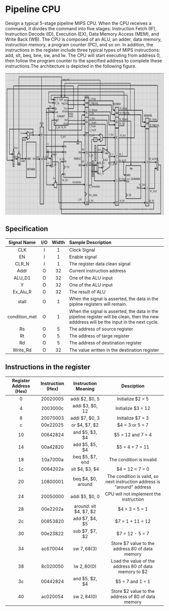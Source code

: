 # Pipeline CPU
Design a typical 5-stage pipeline MIPS CPU. When the CPU receives a command, it divides the command into five stages: Instruction Fetch (IF), Instruction Decode (ID), Execution (EX), Data Memory Access (MEM), and Write Back (WB). The CPU is composed of an ALU, an adder, data memory, instruction memory, a program counter (PC), and so on. In addition, the instructions in the register include three typical types of MIPS instructions: add, slt, beq, bne, sw, and lw. The CPU will start executing from address 0, then follow the program counter to the specified address to complete these instructions.The architecture is depicted in the following figure.
<p align="center">
  <img src="https://github.com/RexJian/PipelineCPU/blob/main/Image/Architecture.jpg" width="800" height="450" alt="Architecture">
</p> 

## Specification

| Signal Name | I/O | Width | Sample Description |
| :----: | :----: | :----: | :----|
| CLK | I | 1 | Clock Signal |
| EN | I | 1 | Enable signal |
| CLR_N | I | 1 | The register data clean signal|
| Addr | O | 32 | Current instruction address|
| ALU_D1 | O | 32 | One of the ALU input|
| Y | O | 32 | One of the ALU input |
| Ex_Alu_R | O | 32 | The result of ALU|
| stall | O | 1 | When the signal is asserted, the data in the pipline registers will remain.|
| condition_met | O | 1 | When the signal is asserted, the  data in the pipeline register will be clean, then the new adddress will be the input in the next cycle. |
| Rs | O | 5 | The address of source register |
| Rt | O | 5 | The address of targe register |
| Rd | O | 5 | The address of destination register |
| Write_Rd | O | 32 | The value written in the destination register |

## Instructions in the register

| Register Address (Hex) | Instruction (Hex) | Instruction Meaning | Desciption |
| :----: | :----: | :----: | :----: |
| 0 | 20020005 | addi $2, $0, 5 | Initialize $2 = 5 |
| 4 | 2003000c | addi $3, $0, 12 | Initialize $3 = 12 |
| 8 | 20070003 | addi $7, $0, 3 | Initialize $7 = 3 |
| c | 00e22025 | or $4, $7, $2 | $4 = 3 or 5 = 7 |
| 10 | 00642824 | and $5, $3, $4 | $5 = 12 and 7 = 4 |
| 14 | 00a42820 | add $5, $5, $4 | $5 = 4 + 7 = 11 |
| 18 | 10a7000a | beq $5, $7, end | The condition is invalid |
| 1c | 0064202a | slt $4, $3, $4 | $4 = 12 < 7 = 0 |
| 20 | 10800001 | beq $4, $0, around | The condition is valid, so next instruction address is "around" address|
| 24 | 20050000 | addi $5, $0, 0 | CPU will not implement the instruction |
| 28 | 00e2202a | around: slt $4, $7, $2 | $4 = 3 < 5 = 1|
| 2c | 00853820 | add $7, $4, $5 | $7 = 1 + 11 = 12 |
| 30 | 00e23822 | sub $7, $7, $2 | $7 = 12 - 5 = 7 |
| 34 | ac670044 | sw $7, 68($3) | Store $7 value to the address 80 of data memory |
| 38 | 8c020050 | lw $2, 80($0) | Load the value of the address 80 of data memory to $2 |
| 3c | 00442824 | and $5, $2, $4 | $5 = 7 and 1 = 1 |
| 40 | ac020054 | sw $2, 84($0) | Store $2 value to the address of 80 of data memory |
